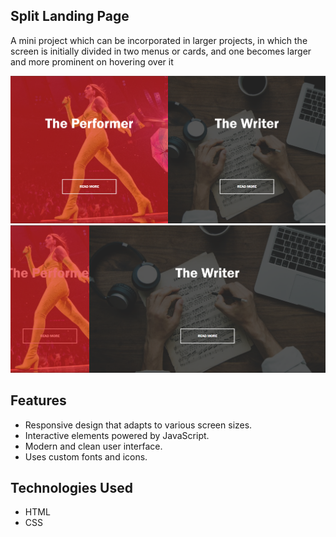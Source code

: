 ## Split Landing Page

A mini project which can be incorporated in larger projects, in which the screen is initially divided in two menus or cards, and one becomes larger and more prominent on hovering over it

![Screenshot](screenshot2.png)
![Screenshot](screenshot3.png)

## Features

- Responsive design that adapts to various screen sizes.
- Interactive elements powered by JavaScript.
- Modern and clean user interface.
- Uses custom fonts and icons.

## Technologies Used

- HTML
- CSS

